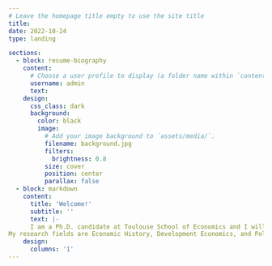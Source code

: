 ```yaml
---
# Leave the homepage title empty to use the site title
title:
date: 2022-10-24
type: landing

sections:
  - block: resume-biography
    content:
      # Choose a user profile to display (a folder name within `content/authors/`)
      username: admin
      text:
    design:
      css_class: dark
      background:
        color: black
        image:
          # Add your image background to `assets/media/`.
          filename: background.jpg
          filters:
            brightness: 0.8
          size: cover
          position: center
          parallax: false
  - block: markdown
    content:
      title: 'Welcome!'
      subtitle: ''
      text: |-
      I am a Ph.D. candidate at Toulouse School of Economics and I will be in the 2024/25 academic job market. I apply empirical tools to understand to determinants of individual beliefs and behaviors.  
My research fields are Economic History, Development Economics, and Political Economy. In my JMP, I identify and compare both horizontal transmission and vertical transmission of son preference with the usage of natural experiments, historical archives, and population censuses.
    design:
      columns: '1'
---
```

